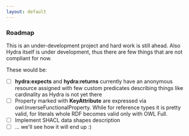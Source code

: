 ```yaml
---
layout: default
---
```

### Roadmap
This is an under-development project and hard work is still ahead. Also Hydra itself is under development, thus there are few things that are not compliant for now.

These would be:
- [ ] **hydra:expects** and **hydra:returns** currently have an anonymous resource assigned with few custom predicates describing things like cardinality as Hydra is not yet there
- [ ] Property marked with **KeyAttribute** are expressed via owl:InverseFunctionalProperty. While for reference types it is pretty valid, for literals whole RDF becomes valid only with OWL Full.
- [ ] Implement SHACL data shapes description
- [ ] ... we'll see how it will end up :)